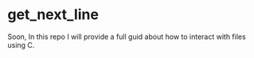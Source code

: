 # get_next_line
Soon, In this repo I will provide a full guid about how to interact with files using C.
